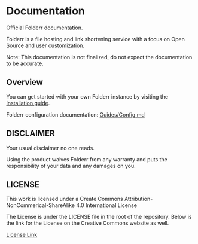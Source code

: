 # Documentation

Official Folderr documentation.

Folderr is a file hosting and link shortening service with a focus on Open Source and user customization.

Note: This documentation is not finalized, do not expect the documentation to be accurate.

## Overview

You can get started with your own Folderr instance by visiting the [Installation guide](./Guides/Folderr/2.0.0/Installation.md "Installing a Folderr instance").

Folderr configuration documentation: [Guides/Config.md](./Guides/Folderr/2.0.0/Config.md "Folderr Configuration")

## DISCLAIMER

Your usual disclaimer no one reads.

Using the product waives Folderr from any warranty and puts the responsibility of your data and any damages on you.

## LICENSE

This work is licensed under a Create Commons Attribution-NonCommerical-ShareAlike 4.0 International License

The License is under the LICENSE file in the root of the repository. Below is the link for the License on the Creative Commons website as well.

[License Link](https://creativecommons.org/licenses/by-nc-sa/4.0/ "CC BY-NC-SA 4.0")

